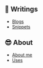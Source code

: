 ## 🎉 Writings

- [Blogs](/)
- [Snippets](?category=Snippets)


## 😎 About

- [About me](content/about/aboutme)
- [Uses](content/about/uses)
